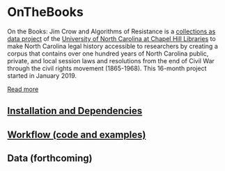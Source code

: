 # OnTheBooks

On the Books: Jim Crow and Algorithms of Resistance is a [collections as data project](https://collectionsasdata.github.io/part2whole/) of the [University of North Carolina at Chapel Hill Libraries](https://library.unc.edu/) to make North Carolina legal history accessible to researchers by creating a corpus that contains over one hundred years of North Carolina public, private, and local session laws and resolutions from the end of Civil War through the civil rights movement (1865-1968). This 16-month project started in January 2019.

[Read more](https://unc-libraries-data.github.io/OnTheBooks/)

## [Installation and Dependencies](installation.md)

## [Workflow (code and examples)](workflow.md)

## Data (forthcoming)
